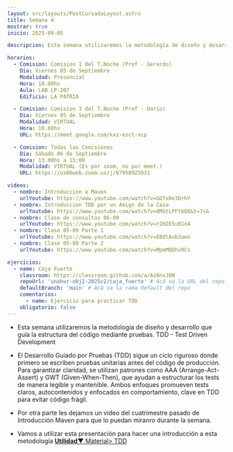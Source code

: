 ```yaml
---
layout: src/layouts/PostCursadaLayout.astro
title: Semana 4
mostrar: true
inicio: 2025-09-05

descripcion: Esta semana utilizaremos la metodología de diseño y desarrollo que guía la estructura del código mediante pruebas. TDD

horarios:
  - Comision: Comision 1 del T.Noche (Prof - Gerardo)
    Dia: Viernes 05 de Septiembre
    Modalidad: Presencial
    Hora: 18.00hs
    Aula: LAB LP-207
    Edificio: LA PATRIA

  - Comision: Comision 3 del T.Noche (Prof - Dario)
    Dia: Viernes 05 de Septiembre
    Modalidad: VIRTUAL
    Hora: 18.00hs
    URL: https://meet.google.com/kxz-esct-xcp

  - Comision: Todas las Comisiones
    Dia: Sábado 06 de Septiembre
    Hora: 13.00hs a 15:00
    Modalidad: VIRTUAL (Es por zoom, no por meet.)
    URL: https://us06web.zoom.us/j/87958925031

videos:
  - nombre: Introduccion a Maven
    urlYoutube: https://www.youtube.com/watch?v=GGTx0e3DrhY
  - nombre: Introduccion TDD por un Amigo de la Casa
    urlYoutube: https://www.youtube.com/watch?v=8MGtLPFtbQ8&t=7s&
  - nombre: Clase de consultas 06-09
    urlYoutube: https://www.youtube.com/watch?v=rZH2E5u01o4
  - nombre: Clase 05-09 Parte 1
    urlYoutube: https://www.youtube.com/watch?v=EBdtAub3uwo
  - nombre: Clase 05-09 Parte 2
    urlYoutube: https://www.youtube.com/watch?v=MpeMQDhu9Cs

ejercicios:
  - name: Caja Fuerte
    classroom: https://classroom.github.com/a/Ai6nvJ0N
    repoUrl: 'unahur-obj2-2025c2/caja_fuerte' # Acá va la URL del repo sin el "https://github.com/"
    defaultBranch: 'main' # Acá va la rama default del repo
    comentarios:
      - name: Ejercicio para practicar TDD
    obligatorio: false
---
```


- Esta semana utilizaremos la metodología de diseño y desarrollo que guía la estructura del código mediante pruebas. TDD - Test Driven Development

- El Desarrollo Guiado por Pruebas (TDD) sigue un ciclo riguroso donde primero se escriben pruebas unitarias antes del código de producción. Para garantizar claridad, se utilizan patrones como AAA (Arrange-Act-Assert) y GWT (Given-When-Then), que ayudan a estructurar los tests de manera legible y mantenible. Ambos enfoques promueven tests claros, autocontenidos y enfocados en comportamiento, clave en TDD para evitar código frágil.

- Por otra parte les dejamos un video del cuatrimestre pasado de Introducción Maven para que lo puedan miranro durante la semana.

- Vamos a utilizar esta presentación para hacer una introducción a esta metodología <a href="/material#tdd" target="_blank">**Utilidad**▼ Material> TDD</a>
